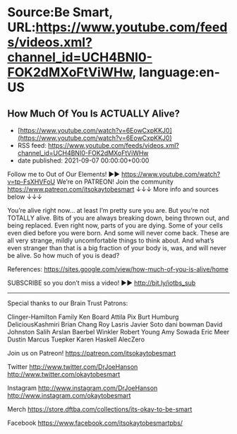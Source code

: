 # Source:Be Smart, URL:https://www.youtube.com/feeds/videos.xml?channel_id=UCH4BNI0-FOK2dMXoFtViWHw, language:en-US

## How Much Of You Is ACTUALLY Alive?
 - [https://www.youtube.com/watch?v=6EowCxpKKJ0](https://www.youtube.com/watch?v=6EowCxpKKJ0)
 - RSS feed: https://www.youtube.com/feeds/videos.xml?channel_id=UCH4BNI0-FOK2dMXoFtViWHw
 - date published: 2021-09-07 00:00:00+00:00

Follow me to Out of Our Elements! ►► https://www.youtube.com/watch?v=tp-FsXHVFoU 
We’re on PATREON! Join the community https://www.patreon.com/itsokaytobesmart
↓↓↓ More info and sources below ↓↓↓

You’re alive right now… at least I’m pretty sure you are. But you’re not TOTALLY alive. Bits of you are always breaking down, being thrown out, and being replaced. Even right now, parts of you are dying. Some of your cells even died before you were born. And some will never come back. These are all very strange, mildly uncomfortable things to think about. And what’s even stranger than that is a big fraction of your body is, was, and will never be alive. So how much of you is dead? 

References: https://sites.google.com/view/how-much-of-you-is-alive/home 

SUBSCRIBE so you don’t miss a video! ►► http://bit.ly/iotbs_sub

-----------

Special thanks to our Brain Trust Patrons:

Clinger-Hamilton Family
Ken Board
Attila Pix
Burt Humburg
DeliciousKashmiri
Brian Chang
Roy Lasris
Javier Soto
dani bowman
David Johnston
Salih Arslan
Baerbel Winkler
Robert Young
Amy Sowada
Eric Meer
Dustin
Marcus Tuepker
Karen Haskell
AlecZero

Join us on Patreon! 
https://patreon.com/itsokaytobesmart

Twitter 
http://www.twitter.com/DrJoeHanson
http://www.twitter.com/okaytobesmart 

Instagram 
http://www.instagram.com/DrJoeHanson 
http://www.instagram.com/okaytobesmart 

Merch
https://store.dftba.com/collections/its-okay-to-be-smart

Facebook
https://www.facebook.com/itsokaytobesmartpbs/

